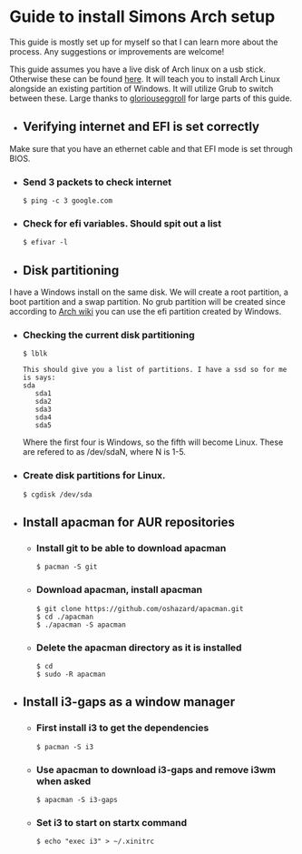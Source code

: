 # Guide to install Simons Arch setup

This guide is mostly set up for myself so that I can learn more about the process. Any suggestions or improvements are welcome!

This guide assumes you have a live disk of Arch linux on a usb stick. Otherwise these can be found [here](https://www.archlinux.org/download/). It will teach you to install Arch Linux alongside an existing partition of Windows. It will utilize Grub to switch between these. Large thanks to [gloriouseggroll](https://www.gloriouseggroll.tv/) for large parts of this guide.

* ## Verifying internet and EFI is set correctly

Make sure that you have an ethernet cable and that EFI mode is set through BIOS.

   * ### Send 3 packets to check internet
         $ ping -c 3 google.com

   * ### Check for efi variables. Should spit out a list
         $ efivar -l

* ## Disk partitioning

I have a Windows install on the same disk. We will create a root partition, a boot partition and a swap partition. No grub partition will be created since according to [Arch wiki](https://wiki.archlinux.org/index.php/GRUB) you can use the efi partition created by Windows.

   * ### Checking the current disk partitioning
         $ lblk

         This should give you a list of partitions. I have a ssd so for me is says:
         sda
            sda1
            sda2
            sda3
            sda4
            sda5
        Where the first four is Windows, so the fifth will become Linux. These are refered to as /dev/sdaN, where N is 1-5.

   * ### Create disk partitions for Linux.
         $ cgdisk /dev/sda

* ## Install apacman for AUR repositories

   * ### Install git to be able to download apacman
         $ pacman -S git

   * ### Download apacman, install apacman
         $ git clone https://github.com/oshazard/apacman.git
         $ cd ./apacman
         $ ./apacman -S apacman

   * ### Delete the apacman directory as it is installed
         $ cd
         $ sudo -R apacman

* ## Install i3-gaps as a window manager

   * ### First install i3 to get the dependencies
         $ pacman -S i3

   * ### Use apacman to download i3-gaps and remove i3wm when asked
         $ apacman -S i3-gaps

   * ### Set i3 to start on startx command
         $ echo "exec i3" > ~/.xinitrc
